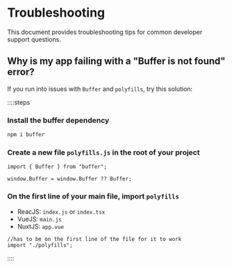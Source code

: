 # Troubleshooting

This document provides troubleshooting tips for common developer support questions.

## Why is my app failing with a "Buffer is not found" error?

If you run into issues with `Buffer` and `polyfills`, try this solution:

::::steps

### Install the buffer dependency

```bash [Bash]
npm i buffer
```

### Create a new file `polyfills.js` in the root of your project

```tsx [TypeScript]
import { Buffer } from "buffer";

window.Buffer = window.Buffer ?? Buffer;
```

### On the first line of your main file, import `polyfills`

- ReacJS: `index.js` or `index.tsx`
- VueJS: `main.js`
- NuxtJS: `app.vue`

```tsx [TypeScript]
//has to be on the first line of the file for it to work
import "./polyfills";
```

::::